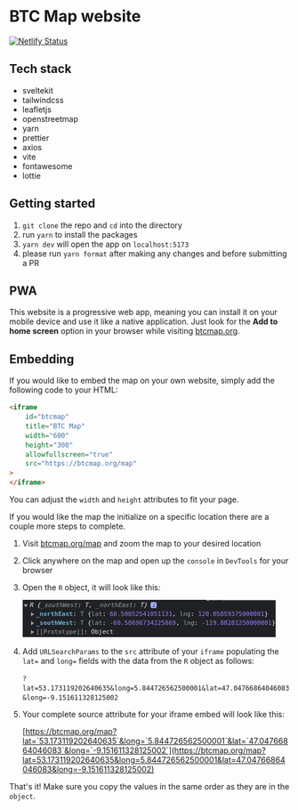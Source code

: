 # BTC Map website

[![Netlify Status](https://api.netlify.com/api/v1/badges/8a9b0504-641c-4975-9e2b-daefe43f93e8/deploy-status)](https://app.netlify.com/sites/btcmap/deploys)

## Tech stack

- sveltekit
- tailwindcss
- leafletjs
- openstreetmap
- yarn
- prettier
- axios
- vite
- fontawesome
- lottie

## Getting started

1. `git clone` the repo and `cd` into the directory
2. run `yarn` to install the packages
3. `yarn dev` will open the app on `localhost:5173`
4. please run `yarn format` after making any changes and before submitting a PR

## PWA

This website is a progressive web app, meaning you can install it on your mobile device and use it like a native application. Just look for the **Add to home screen** option in your browser while visiting [btcmap.org](https://btcmap.org).

## Embedding

If you would like to embed the map on your own website, simply add the following code to your HTML:

```html
<iframe
	id="btcmap"
	title="BTC Map"
	width="600"
	height="300"
	allowfullscreen="true"
	src="https://btcmap.org/map"
>
</iframe>
```

You can adjust the `width` and `height` attributes to fit your page.

If you would like the map the initialize on a specific location there are a couple more steps to complete.

1. Visit [btcmap.org/map](https://btcmap.org/map) and zoom the map to your desired location
2. Click anywhere on the map and open up the `console` in `DevTools` for your browser
3. Open the `R` object, it will look like this:

   ![Example object](/static/images/object-example.png 'Example object')
4. Add `URLSearchParams` to the `src` attribute of your `iframe` populating the `lat=` and `long=` fields with the data from the `R` object as follows:

   `?lat=53.173119202640635&long=5.844726562500001&lat=47.04766864046083&long=-9.151611328125002`

5. Your complete source attribute for your iframe embed will look like this:

   [https://btcmap.org/map?lat=`53.173119202640635`&long=`5.844726562500001`&lat=`47.04766864046083`&long=`-9.151611328125002`](https://btcmap.org/map?lat=53.173119202640635&long=5.844726562500001&lat=47.04766864046083&long=-9.151611328125002)

That's it! Make sure you copy the values in the same order as they are in the `object`.
